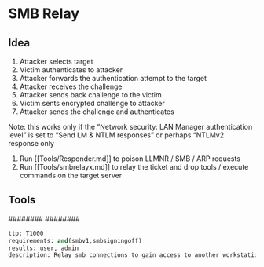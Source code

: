 # SMB Relay

## Idea
1. Attacker selects target
2. Victim authenticates to attacker
3. Attacker forwards the authentication attempt to the target
4. Attacker receives the challenge
5. Attacker sends back challenge to the victim
6. Victim sents encrypted challenge to attacker
7. Attacker sends the challenge and authenticates

Note: this works only if the “Network security: LAN Manager authentication level” is set to “Send LM & NTLM responses” or perhaps “NTLMv2 response only

1. Run [[Tools/Responder.md]] to poison LLMNR / SMB / ARP requests
2. Run [[Tools/smbrelayx.md]] to relay the ticket and drop tools / execute commands on the target server


## Tools
########
########


```meta
ttp: T1000
requirements: and(smbv1,smbsigningoff)
results: user, admin
description: Relay smb connections to gain access to another workstation
```